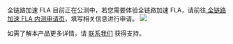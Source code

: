 全链路加速 FLA 目前正在公测中，若您需要体验全链路加速 FLA，请前往[ 全链路加速 FLA  内测申请页](https://cloud.tencent.com/apply/p/5yhsncp7q3)，填写相关信息进行申请。
![](https://qcloudimg.tencent-cloud.cn/raw/253138f9bdd159ba6a1d30c4be9656b5.png)

如需了解本产品更多详情，请 [联系我们](https://cloud.tencent.com/document/product/1540/66037) 获得支持。